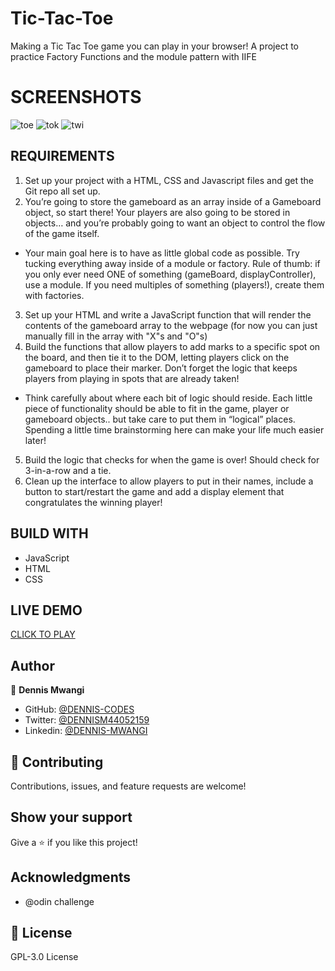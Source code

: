 # Tic-Tac-Toe
Making a Tic Tac Toe game you can play in your browser!
A project to practice Factory Functions and the module pattern with IIFE



# SCREENSHOTS
![toe](https://user-images.githubusercontent.com/65861136/99727279-c745d380-2ac8-11eb-931e-a4ca63280a71.png)
![tok](https://user-images.githubusercontent.com/65861136/99727290-cb71f100-2ac8-11eb-8f64-5399d69ec32f.png)
![twi](https://user-images.githubusercontent.com/65861136/99727294-cc0a8780-2ac8-11eb-93c2-e6b341216ad7.png)

## REQUIREMENTS
1. Set up your project with a HTML, CSS and Javascript files and get the Git repo all set up.
2. You’re going to store the gameboard as an array inside of a Gameboard object, so start there! Your players are also going to be stored in objects… and you’re probably going to want an object to control the flow of the game itself.

- Your main goal here is to have as little global code as possible. Try tucking everything away inside of a module or factory. Rule of thumb: if you only ever need ONE of something (gameBoard, displayController), use a module. If you need multiples of something (players!), create them with factories.

3. Set up your HTML and write a JavaScript function that will render the contents of the gameboard array to the webpage (for now you can just manually fill in the array with "X"s and "O"s)
4. Build the functions that allow players to add marks to a specific spot on the board, and then tie it to the DOM, letting players click on the gameboard to place their marker. Don’t forget the logic that keeps players from playing in spots that are already taken!

- Think carefully about where each bit of logic should reside. Each little piece of functionality should be able to fit in the game, player or gameboard objects.. but take care to put them in “logical” places. Spending a little time brainstorming here can make your life much easier later!

5. Build the logic that checks for when the game is over! Should check for 3-in-a-row and a tie.
6. Clean up the interface to allow players to put in their names, include a button to start/restart the game and add a display element that congratulates the winning player!


## BUILD WITH
- JavaScript
- HTML
- CSS
## LIVE DEMO
[CLICK TO PLAY](https://dennis-codes.github.io/Tic-Tac-Toe/)


## Author

👤 **Dennis Mwangi**

- GitHub: [@DENNIS-CODES](https://github.com/DENNIS-CODES)
- Twitter: [@DENNISM44052159](https://twitter.com/DENNISM44052159)
- Linkedin: [@DENNIS-MWANGI](https://www.linkedin.com/in/dennis-mwangi-14b7a01b2/)


## 🤝 Contributing

Contributions, issues, and feature requests are welcome!



## Show your support

Give a ⭐️ if you like this project!

## Acknowledgments

- @odin challenge

## 📝 License

 GPL-3.0 License
